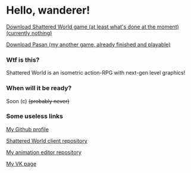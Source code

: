 # Hello, wanderer!



[Download Shattered World game (at least what's done at the moment) (currently nothing)](
        https://github.com/Mirage-A/SW-Client/raw/master/SW%20-%20Game.jar
      )

[Download Pasan (my another game, already finished and playable)](
        https://yadi.sk/d/-l1xMP-bK8a3Zg
      )

### Wtf is this?
Shattered World is an isometric action-RPG with next-gen level graphics!

### When will it be ready?
Soon (c) ~~(probably never)~~

### Some useless links
[My Github profile](https://github.com/Mirage-A)

[Shattered World client repository](https://github.com/Mirage-A/SW-Client)

[My animation editor repository](https://github.com/Mirage-A/SW-Animation)

[My VK page](https://vk.com/ardenit1)

